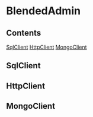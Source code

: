 # BlendedAdmin

## Contents
[SqlClient](#sqlclient)
[HttpClient](#httpclient)
[MongoClient](#mongoclient)


## SqlClient

## HttpClient

## MongoClient
